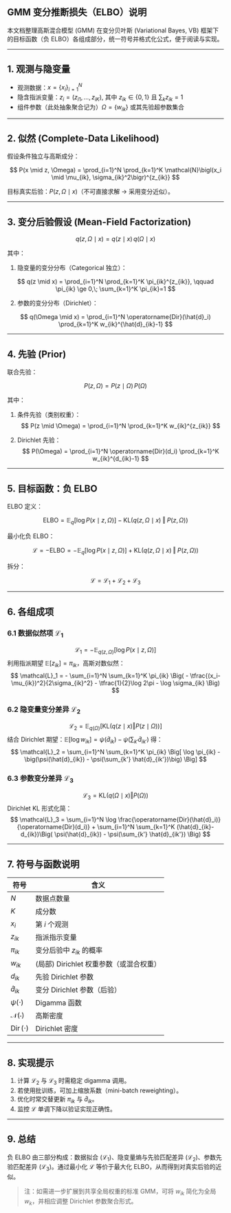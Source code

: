 ## GMM 变分推断损失（ELBO）说明

本文档整理高斯混合模型 (GMM) 在变分贝叶斯 (Variational Bayes, VB) 框架下的目标函数（负 ELBO）各组成部分，统一符号并格式化公式，便于阅读与实现。

---

## 1. 观测与隐变量
* 观测数据：$x = \{x_i\}_{i=1}^N$
* 隐含指派变量：$z_i = (z_{i1}, \dots, z_{iK})$, 其中 $z_{ik} \in \{0,1\}$ 且 $\sum_k z_{ik}=1$
* 组件参数（此处抽象聚合记为）$\Omega = \{ w_{ik} \}$ 或其先验超参数集合

---

## 2. 似然 (Complete-Data Likelihood)
假设条件独立与高斯成分：

$$
P(x \mid z, \Omega) = \prod_{i=1}^N \prod_{k=1}^K \mathcal{N}\bigl(x_i \mid \mu_{ik}, \sigma_{ik}^2\bigr)^{z_{ik}}
$$

目标真实后验：$P(z, \Omega \mid x)$（不可直接求解 → 采用变分近似）。

---

## 3. 变分后验假设 (Mean-Field Factorization)

$$
q(z, \Omega \mid x) = q(z \mid x)\, q(\Omega \mid x)
$$

其中：

1. 隐变量的变分分布（Categorical 独立）：

$$
q(z \mid x) = \prod_{i=1}^N \prod_{k=1}^K \pi_{ik}^{z_{ik}}, \qquad \pi_{ik} \ge 0,\; \sum_{k=1}^K \pi_{ik}=1
$$

2. 参数的变分分布（Dirichlet）：

$$
q(\Omega \mid x) = \prod_{i=1}^N \operatorname{Dir}(\hat{d}_i) \prod_{k=1}^K w_{ik}^{\hat{d}_{ik}-1}
$$

---

## 4. 先验 (Prior)
联合先验：

$$
P(z, \Omega) = P(z \mid \Omega)\, P(\Omega)
$$

其中：

1. 条件先验（类别权重）：
$$
P(z \mid \Omega) = \prod_{i=1}^N \prod_{k=1}^K w_{ik}^{z_{ik}}
$$

2. Dirichlet 先验：
$$
P(\Omega) = \prod_{i=1}^N \operatorname{Dir}(d_i) \prod_{k=1}^K w_{ik}^{d_{ik}-1}
$$

---

## 5. 目标函数：负 ELBO
ELBO 定义：

$$
\text{ELBO} = \mathbb{E}_{q} [\log P(x \mid z, \Omega)] - \mathrm{KL}\big(q(z,\Omega \mid x)\;\Vert\; P(z,\Omega)\big)
$$

最小化负 ELBO：

$$
\mathcal{L} = -\text{ELBO} = -\mathbb{E}_{q} [\log P(x \mid z, \Omega)] + \mathrm{KL}\big(q(z,\Omega \mid x)\;\Vert\; P(z,\Omega)\big)
$$

拆分：

$$
\mathcal{L} = \mathcal{L}_1 + \mathcal{L}_2 + \mathcal{L}_3
$$

---

## 6. 各组成项

### 6.1 数据似然项 $\mathcal{L}_1$
$$
\mathcal{L}_1 = - \mathbb{E}_{q(z, \Omega)} [ \log P(x \mid z, \Omega) ]
$$
利用指派期望 $\mathbb{E}[z_{ik}] = \pi_{ik}$，高斯对数似然：
$$
\mathcal{L}_1 = - \sum_{i=1}^N \sum_{k=1}^K \pi_{ik} \Big( - \tfrac{(x_i-\mu_{ik})^2}{2\sigma_{ik}^2} - \tfrac{1}{2}\log 2\pi - \log \sigma_{ik} \Big)
$$

### 6.2 隐变量变分差异 $\mathcal{L}_2$
$$
\mathcal{L}_2 = \mathbb{E}_{q(\Omega)} \Big[ \mathrm{KL}\big(q(z \mid x) \Vert P(z \mid \Omega)\big) \Big]
$$
结合 Dirichlet 期望：$\mathbb{E}[\log w_{ik}] = \psi(\hat{d}_{ik}) - \psi\Big(\sum_{k'} \hat{d}_{ik'}\Big)$ 得：
$$
\mathcal{L}_2 = \sum_{i=1}^N \sum_{k=1}^K \pi_{ik} \Big[ \log \pi_{ik} - \big(\psi(\hat{d}_{ik}) - \psi(\sum_{k'} \hat{d}_{ik'})\big) \Big]
$$

### 6.3 参数变分差异 $\mathcal{L}_3$
$$
\mathcal{L}_3 = \mathrm{KL}\big(q(\Omega \mid x) \Vert P(\Omega)\big)
$$
Dirichlet KL 形式化简：
$$
\mathcal{L}_3 = \sum_{i=1}^N \log \frac{\operatorname{Dir}(\hat{d}_i)}{\operatorname{Dir}(d_i)} + \sum_{i=1}^N \sum_{k=1}^K (\hat{d}_{ik}-d_{ik})\Big( \psi(\hat{d}_{ik}) - \psi(\sum_{k'} \hat{d}_{ik'}) \Big)
$$

---

## 7. 符号与函数说明
| 符号 | 含义 |
|------|------|
| $N$ | 数据点数量 |
| $K$ | 成分数 |
| $x_i$ | 第 $i$ 个观测 |
| $z_{ik}$ | 指派指示变量 |
| $\pi_{ik}$ | 变分后验中 $z_{ik}$ 的概率 |
| $w_{ik}$ | (局部) Dirichlet 权重参数（或混合权重） |
| $d_{ik}$ | 先验 Dirichlet 参数 |
| $\hat{d}_{ik}$ | 变分 Dirichlet 参数（后验） |
| $\psi(\cdot)$ | Digamma 函数 |
| $\mathcal{N}(\cdot)$ | 高斯密度 |
| $\operatorname{Dir}(\cdot)$ | Dirichlet 密度 |

---

## 8. 实现提示
1. 计算 $\mathcal{L}_2$ 与 $\mathcal{L}_3$ 时需稳定 digamma 调用。
2. 若使用批训练，可加上缩放系数（mini-batch reweighting）。
3. 优化时常交替更新 $\pi_{ik}$ 与 $\hat{d}_{ik}$。
4. 监控 $\mathcal{L}$ 单调下降以验证实现正确性。

---

## 9. 总结
负 ELBO 由三部分构成：数据拟合 ($\mathcal{L}_1$)、隐变量熵与先验匹配差异 ($\mathcal{L}_2$)、参数先验匹配差异 ($\mathcal{L}_3$)。通过最小化 $\mathcal{L}$ 等价于最大化 ELBO，从而得到对真实后验的近似。

> 注：如需进一步扩展到共享全局权重的标准 GMM，可将 $w_{ik}$ 简化为全局 $w_k$，并相应调整 Dirichlet 参数聚合形式。
